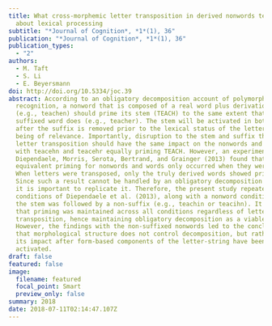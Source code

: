 ```yaml
---
title: What cross-morphemic letter transposition in derived nonwords tells us
  about lexical processing
subtitle: "*Journal of Cognition*, *1*(1), 36"
publication: "*Journal of Cognition*, *1*(1), 36"
publication_types:
  - "2"
authors:
  - M. Taft
  - S. Li
  - E. Beyersmann
doi: http://doi.org/10.5334/joc.39
abstract: According to an obligatory decomposition account of polymorphemic word
  recognition, a nonword that is composed of a real word plus derivational affix
  (e.g., teachen) should prime its stem (TEACH) to the same extent that a truly
  suffixed word does (e.g., teacher). The stem will be activated in both cases
  after the suffix is removed prior to the lexical status of the letter-string
  being of relevance. Importantly, disruption to the stem and suffix through
  letter transposition should have the same impact on the nonwords and words,
  with teacehn and teacehr equally priming TEACH. However, an experiment by
  Diependaele, Morris, Serota, Bertrand, and Grainger (2013) found that the
  equivalent priming for nonwords and words only occurred when they were intact.
  When letters were transposed, only the truly derived words showed priming.
  Since such a result cannot be handled by an obligatory decomposition account,
  it is important to replicate it. Therefore, the present study repeated the
  conditions of Diependaele et al. (2013), along with a nonword condition where
  the stem was followed by a non-suffix (e.g., teachin or teacihn). It was found
  that priming was maintained across all conditions regardless of letter
  transposition, hence maintaining obligatory decomposition as a viable account.
  However, the findings with the non-suffixed nonwords led to the conclusion
  that morphological structure does not control decomposition, but rather, has
  its impact after form-based components of the letter-string have been
  activated.
draft: false
featured: false
image:
  filename: featured
  focal_point: Smart
  preview_only: false
summary: 2﻿018
date: 2018-07-11T02:14:47.107Z
---
```

